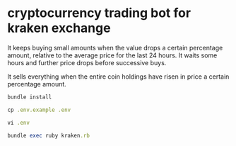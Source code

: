 # cryptocurrency trading bot for kraken exchange

It keeps buying small amounts when the value drops a certain percentage amount, relative to the average price for the last 24 hours. It waits some hours and further price drops before successive buys.

It sells everything when the entire coin holdings have risen in price a certain percentage amount.

```ruby
bundle install

cp .env.example .env

vi .env

bundle exec ruby kraken.rb
```
